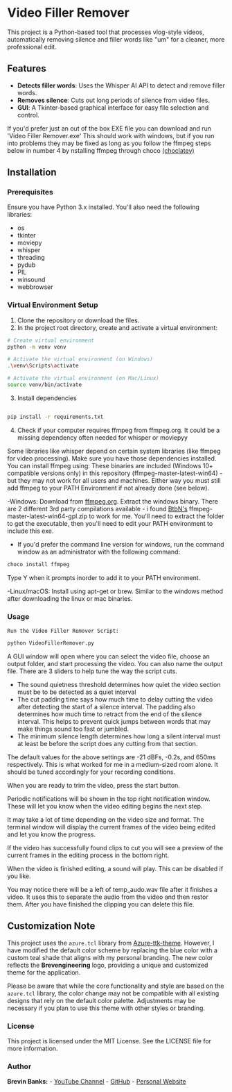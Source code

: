 # Video Filler Remover

This project is a Python-based tool that processes vlog-style videos, automatically removing silence and filler words like "um" for a cleaner, more professional edit.

## Features
- **Detects filler words**: Uses the Whisper AI API to detect and remove filler words.
- **Removes silence**: Cuts out long periods of silence from video files.
- **GUI**: A Tkinter-based graphical interface for easy file selection and control.


If you'd prefer just an out of the box EXE file you can download and run 'Video Filler Remover.exe'
This should work with windows, but if you run into problems they may be fixed as long as you follow the ffmpeg steps below in number 4 by nstalling ffmpeg through choco [(choclatey)](https://chocolatey.org/install)

## Installation

### Prerequisites
Ensure you have Python 3.x installed. You'll also need the following libraries:

- os
- tkinter
- moviepy
- whisper
- threading
- pydub
- PIL
- winsound
- webbrowser

### Virtual Environment Setup
1. Clone the repository or download the files.
2. In the project root directory, create and activate a virtual environment:

```bash
# Create virtual environment
python -m venv venv

# Activate the virtual environment (on Windows)
.\venv\Scripts\activate

# Activate the virtual environment (on Mac/Linux)
source venv/bin/activate

```
3. Install dependencies
```bash

pip install -r requirements.txt

```
4. Check if your computer requires ffmpeg from ffmpeg.org. It could be a missing dependency often needed for whisper or moviepyy

Some libraries like whisper depend on certain system libraries (like ffmpeg for video processing). Make sure you have those dependencies installed. You can install ffmpeg using:
These binaries are included (Windows 10+ compatible versions only) in this repository (ffmpeg-master-latest-win64) - but they may not work for all users and machines. Either way you must still add ffmpeg to your PATH Environment if not already done (see below).

-Windows: Download from [ffmpeg.org](https://www.ffmpeg.org/download.html). Extract the windows binary. There are 2 different 3rd party compilations available - i found [BtbN's](https://github.com/BtbN/FFmpeg-Builds/releases)  ffmpeg-master-latest-win64-gpl.zip to work for me. You'll need to extract the folder to get the executable, then you'll need to edit your PATH environment to include this exe.
- If you'd prefer the command line version for windows, run the command window as an administrator with the following command:
```bash
choco install ffmpeg
```
Type Y when it prompts inorder to add it to your PATH environment.


-Linux/macOS: Install using apt-get or brew. Similar to the windows method after downloading the linux or mac binaries.


### Usage

    Run the Video Filler Remover Script:

```bash
python VideoFillerRemover.py

```
A GUI window will open where you can select the video file, choose an output folder, and start processing the video.
You can also name the output file.
There are 3 sliders to help tune the way the script cuts.
- The sound quietness threshold determines how quiet the video section must be to be detected as a quiet interval
- The cut padding time says how much time to delay cutting the video after detecting the start of a silence interval. The padding also determines how much time to retract from the end of the silence interval. This helps to prevent quick jumps between words that may make things sound too fast or jumbled.
- The minimum silence length determines how long a silent interval must at least be before the script does any cutting from that section.

The default values for the above settings are -21 dBFs, -0.2s, and 650ms respectively. This is what worked for me in a medium-sized room alone.
It should be tuned accordingly for your recording conditions.

When you are ready to trim the video, press the start button.

Periodic notifications will be shown in the top right notification window. These will let you know when the video editing begins the next step.

It may take a lot of time depending on the video size and format. The terminal window will display the current frames of the video being edited and let you know the progress.

If the video has successfully found clips to cut you will see a preview of the current frames in the editing process in the bottom right.

When the video is finished editing, a sound will play. This can be disabled if you like.


You may notice there will be a left of temp_audo.wav file after it finishes a video. It uses this to separate the audio from the video and then restor them. After you have finished the clipping you can delete this file.

## Customization Note

This project uses the `azure.tcl` library from [Azure-ttk-theme](https://github.com/rdbende/Azure-ttk-theme). However, I have modified the default color scheme by replacing the blue color with a custom teal shade that aligns with my personal branding. The new color reflects the **Brevengineering** logo, providing a unique and customized theme for the application.

Please be aware that while the core functionality and style are based on the `azure.tcl` library, the color change may not be compatible with all existing designs that rely on the default color palette. Adjustments may be necessary if you plan to use this theme with other styles or branding.


### License

This project is licensed under the MIT License. See the LICENSE file for more information.

### Author

**Brevin Banks:**
        - [YouTube Channel](https://www.youtube.com/@Brevengineering)
        - [GitHub](https://github.com/Brevinbanks)
        - [Personal Website](https://brevinbanks.github.io/)

```bash

